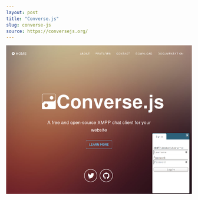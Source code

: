 ```yaml
---
layout: post
title: "Converse.js"
slug: converse-js
source: https://conversejs.org/
---
```


<img src="/screenshots/conversejs.png">

